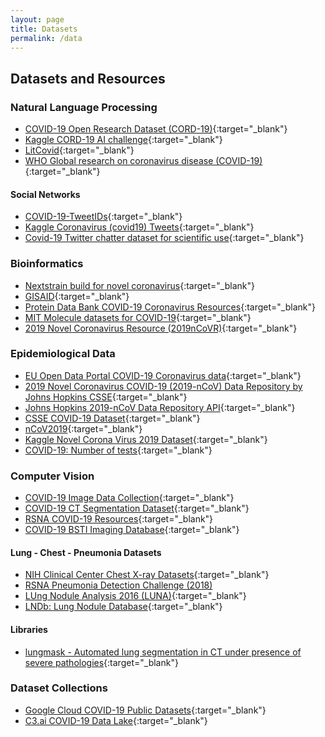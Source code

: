 ```yaml
---
layout: page
title: Datasets
permalink: /data
---
```

## Datasets and Resources

### Natural Language Processing

- [COVID-19 Open Research Dataset (CORD-19)](https://pages.semanticscholar.org/coronavirus-research){:target="_blank"}
- [Kaggle CORD-19 AI challenge](https://www.kaggle.com/allen-institute-for-ai/CORD-19-research-challenge){:target="_blank"}
- [LitCovid](https://www.ncbi.nlm.nih.gov/research/pubtator/index.html?view=docsum&query=$LitCovid){:target="_blank"}
- [WHO Global research on coronavirus disease (COVID-19)](https://www.who.int/emergencies/diseases/novel-coronavirus-2019/global-research-on-novel-coronavirus-2019-ncov){:target="_blank"}

#### Social Networks

- [COVID-19-TweetIDs](https://github.com/echen102/COVID-19-TweetIDs){:target="_blank"}
- [Kaggle Coronavirus (covid19) Tweets](https://www.kaggle.com/smid80/coronavirus-covid19-tweets){:target="_blank"}
- [Covid-19 Twitter chatter dataset for scientific use](https://github.com/thepanacealab/covid19_twitter){:target="_blank"}

### Bioinformatics

- [Nextstrain build for novel coronavirus](https://github.com/nextstrain/ncov){:target="_blank"}
- [GISAID](https://www.gisaid.org/){:target="_blank"}
- [Protein Data Bank COVID-19 Coronavirus Resources](http://www.rcsb.org/news?year=2020&article=5e3c4bcba5007a04a313edcc){:target="_blank"}
- [ΜΙΤ Molecule datasets for COVID-19](https://www.aicures.mit.edu/tasks){:target="_blank"}
- [2019 Novel Coronavirus Resource (2019nCoVR)](https://bigd.big.ac.cn/ncov?lang=en){:target="_blank"}

### Epidemiological Data

- [EU Open Data Portal COVID-19 Coronavirus data](https://data.europa.eu/euodp/en/data/dataset/covid-19-coronavirus-data){:target="_blank"}
- [2019 Novel Coronavirus COVID-19 (2019-nCoV) Data Repository by Johns Hopkins CSSE](https://github.com/CSSEGISandData/COVID-19){:target="_blank"}
- [Johns Hopkins 2019-nCoV Data Repository API](https://covid19api.com/){:target="_blank"}
- [CSSE COVID-19 Dataset](https://github.com/CSSEGISandData/COVID-19/tree/master/csse_covid_19_data/){:target="_blank"}
- [nCoV2019](https://github.com/beoutbreakprepared/nCoV2019){:target="_blank"}
- [Kaggle Novel Corona Virus 2019 Dataset](https://www.kaggle.com/sudalairajkumar/novel-corona-virus-2019-dataset){:target="_blank"}
- [COVID-19: Number of tests](https://docs.google.com/spreadsheets/d/1_WihbCriZ9E5GovFnWE1J8vMNcdfI66FPfGZ-UVKWiM/edit?fbclid=IwAR0UoIdLMsKwjqwkOm3zRZ3upKzI6U8aFowPKu-zVYNJdy1VFB-e0ltk26Q#gid=0){:target="_blank"}

### Computer Vision

- [COVID-19 Image Data Collection](https://github.com/ieee8023/covid-chestxray-dataset){:target="_blank"}
- [COVID-19 CT Segmentation Dataset](http://medicalsegmentation.com/covid19/){:target="_blank"}
- [RSNA COVID-19 Resources](https://www.rsna.org/covid-19){:target="_blank"}
- [COVID-19 BSTI Imaging Database](https://www.bsti.org.uk/training-and-education/covid-19-bsti-imaging-database/){:target="_blank"}

#### Lung - Chest - Pneumonia Datasets

- [NIH Clinical Center Chest X-ray Datasets](https://www.nih.gov/news-events/news-releases/nih-clinical-center-provides-one-largest-publicly-available-chest-x-ray-datasets-scientific-community){:target="_blank"}
- [RSNA Pneumonia Detection Challenge (2018)](https://www.rsna.org/en/education/ai-resources-and-training/ai-image-challenge/RSNA-Pneumonia-Detection-Challenge-2018)
- [LUng Nodule Analysis 2016 (LUNA)](https://luna16.grand-challenge.org/Data/){:target="_blank"}
- [LNDb: Lung Nodule Database](https://lndb.grand-challenge.org/Data/){:target="_blank"}

#### Libraries

- [lungmask - Automated lung segmentation in CT under presence of severe pathologies](https://github.com/JoHof/lungmask){:target="_blank"}

### Dataset Collections

- [Google Cloud COVID-19 Public Datasets](https://console.cloud.google.com/marketplace/details/bigquery-public-datasets/covid19-dataset-list?pli=1){:target="_blank"}
- [C3.ai COVID-19 Data Lake](https://c3.ai/covid/){:target="_blank"}
